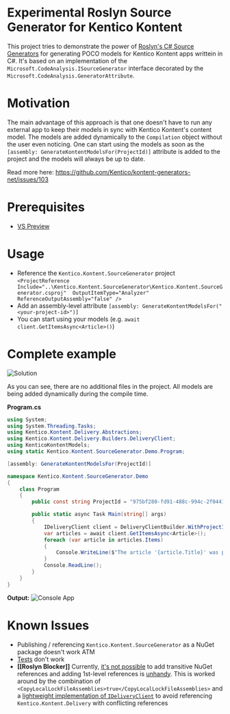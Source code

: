 # Experimental Roslyn Source Generator for Kentico Kontent
This project tries to demonstrate the power of [Roslyn's C# Source Generators](https://devblogs.microsoft.com/dotnet/introducing-c-source-generators/) for generating POCO models for Kentico Kontent apps writtein in C#.
It's based on an implementation of the `Microsoft.CodeAnalysis.ISourceGenerator` interface decorated by the `Microsoft.CodeAnalysis.GeneratorAttribute`.

# Motivation
The main advantage of this approach is that one doesn't have to run any external app to keep their models in sync with Kentico Kontent's content model. The models are added dynamically to the `Compilation` object without the user even noticing. One can start using the models as soon as the `[assembly: GenerateKontentModelsFor(ProjectId)]` attribute is added to the project and the models will always be up to date.

Read more here: https://github.com/Kentico/kontent-generators-net/issues/103

# Prerequisites
- [VS Preview](https://visualstudio.microsoft.com/vs/preview/) 

# Usage
- Reference the `Kentico.Kontent.SourceGenerator` project
`<ProjectReference Include="..\Kentico.Kontent.SourceGenerator\Kentico.Kontent.SourceGenerator.csproj"  OutputItemType="Analyzer" ReferenceOutputAssembly="false" />`
- Add an assembly-level attribute `[assembly: GenerateKontentModelsFor("<your-project-id>")]`
- You can start using your models (e.g. `await client.GetItemsAsync<Article>()`)

# Complete example
![Solution](https://i.imgur.com/PodnPq9.png)

As you can see, there are no additional files in the project. All models are being added dynamically during the compile time.

**Program.cs**
```csharp
using System;
using System.Threading.Tasks;
using Kentico.Kontent.Delivery.Abstractions;
using Kentico.Kontent.Delivery.Builders.DeliveryClient;
using KenticoKontentModels;
using static Kentico.Kontent.SourceGenerator.Demo.Program;

[assembly: GenerateKontentModelsFor(ProjectId)]

namespace Kentico.Kontent.SourceGenerator.Demo
{
    class Program
    {
        public const string ProjectId = "975bf280-fd91-488c-994c-2f04416e5ee3";

        public static async Task Main(string[] args)
        {
            IDeliveryClient client = DeliveryClientBuilder.WithProjectId(ProjectId).WithTypeProvider(new CustomTypeProvider()).Build();
            var articles = await client.GetItemsAsync<Article>();
            foreach (var article in articles.Items)
            {
                Console.WriteLine($"The article '{article.Title}' was posted on {article.PostDate.Value.ToShortDateString()}.");
            }
            Console.ReadLine();
        }
    }
}
```
**Output:**
![Console App](https://i.stack.imgur.com/Dr1aR.png)

# Known Issues
- Publishing / referencing `Kentico.Kontent.SourceGenerator` as a NuGet package doesn't work ATM
- [Tests](https://github.com/petrsvihlik/kontent-source-generator/tree/master/src/Kentico.Kontent.SourceGenerator.Tests) don't work
- **[[Roslyn Blocker]]** Currently, [it's not possible](https://github.com/dotnet/roslyn/issues/43903) to add transitive NuGet references and adding 1st-level references is [unhandy](https://github.com/dotnet/roslyn/blob/master/docs/features/source-generators.cookbook.md#use-functionality-from-nuget-packages). This is worked around by the combination of `<CopyLocalLockFileAssemblies>true</CopyLocalLockFileAssemblies>` and a [lightweight implementation of `IDeliveryClient`](https://github.com/petrsvihlik/kontent-source-generator/tree/master/src/Kentico.Kontent.SourceGenerator/Fakes) to avoid referencing `Kentico.Kontent.Delivery` with conflicting references
